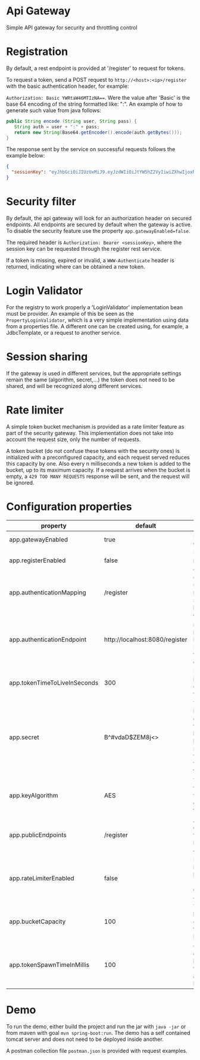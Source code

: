 # Api Gateway

Simple API gateway for security and throttling control

# Registration

By default, a rest endpoint is provided at '/register' to request for tokens.

To request a token, send a POST request to `http://<host>:<ip>/register` with the basic authentication header, for example:

`Authorization: Basic YWRtaW46MTIzNA==`. Were the value after 'Basic' is the base 64 encoding of the string formatted like:
"<username>:<password>". An example of how to generate such value from java follows:

```java
public String encode (String user, String pass) {
   String auth = user + ":" + pass;
   return new String(Base64.getEncoder().encode(auth.getBytes()));
}
```
 
The response sent by the service on successful requests follows the example below:
 
```json
{
  "sessionKey": "eyJhbGciOiJIUzUxMiJ9.eyJzdWIiOiJtYW5hZ2VyIiwiZXhwIjoxNTEyOTI3OTMwfQ.yRSut3htm7tGbz_g9rjmVdwnVwuGfydOPVsRN3zZzyes2lRVrhUic-K8iMImctx4FH1lsKPqRKGAcvLRTPZSCg"
}
```

# Security filter

By default, the api gateway will look for an authorization header on secured endpoints. All endpoints are secured by default
when the gateway is active. To disable the security feature use the property `app.gatewayEnabled=false`.

The required header is `Authorization: Bearer <sessionKey>`, where the session key can be requested through the register 
rest service.

If a token is missing, expired or invalid, a `WWW-Authenticate` header is returned, indicating where can be obtained a new token.

# Login Validator

For the registry to work properly a 'LoginValidator' implementation bean must be provider. An example of this be seen as the
`PropertyLoginValidator`, which is a very simple implementation using data from a properties file. A different one can be
created using, for example, a JdbcTemplate, or a request to another service.

# Session sharing

If the gateway is used in different services, but the appropriate settings remain the same (algorithm, secret,...) the token
does not need to be shared, and will be recognized along different services.

# Rate limiter
 
A simple token bucket mechanism is provided as a rate limiter feature as part of the security gateway. This implementation
does not take into account the request size, only the number of requests. 
 
A token bucket (do not confuse these tokens with 
the security ones) is initialized with a preconfigured capacity, and each request served reduces this capacity by one. Also
every n milliseconds a new token is added to the bucket, up to its maximum capacity. If a request arrives when the bucket is 
empty, a `429 TOO MANY REQUESTS` response will be sent, and the request will be ignored.


# Configuration properties

| property | default | description |
| -------- | ------- | ----------- |
| app.gatewayEnabled | true | Enables the gateway | 
| app.registerEnabled | false | Enables the register Rest API |
| app.authenticationMapping | /register | Changes the url the register service listens to |
| app.authenticationEndpoint | http://localhost:8080/register | When a request is rejected, indicates the URL where a token can be obtained |
| app.tokenTimeToLiveInSeconds | 300 | For how long is a token considered valid |
| app.secret | B^#vdaD$ZEM8j<> | The secret key used to generate tokens. Must be shared between services that want to use the same tokens |
| app.keyAlgorithm | AES | The algorithm to be used when generating tokens |
| app.publicEndpoints | /register | A list of endpoints that do not require authentication |
| app.rateLimiterEnabled| false | Enables the request rate limiter (requires gateway to be active too) |
| app.bucketCapacity | 100 | The initial bucket capacity for the rate limiter |
| app.tokenSpawnTimeInMillis | 100 | Controls every how long a new token is added to the bucket |

# Demo

To run the demo, either build the project and run the jar with `java -jar` or from maven with goal `mvn spring-boot:run`.
The demo has a self contained tomcat server and does not need to be deployed inside another.

A postman collection file `postman.json` is provided with request examples.